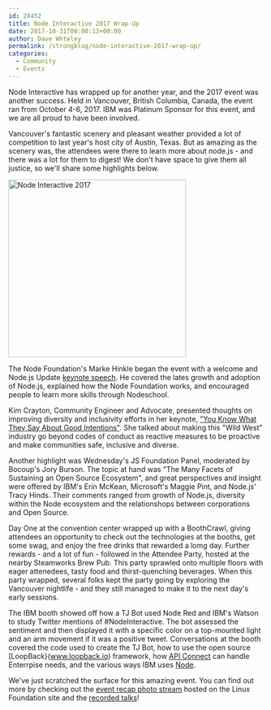 ```yaml
---
id: 28452
title: Node Interactive 2017 Wrap-Up
date: 2017-10-31T08:00:13+00:00
author: Dave Whteley
permalink: /strongblog/node-interactive-2017-wrap-up/
categories:
  - Community
  - Events
---
```

Node Interactive has wrapped up for another year, and the 2017 event was another success. Held in Vancouver, British Columbia, Canada, the event ran from October 4-6, 2017. IBM was Platinum Sponsor for this event, and we are all proud to have been involved.

Vancouver's fantastic scenery and pleasant weather provided a lot of competition to last year's host city of Austin, Texas. But as amazing as the scenery was, the attendees were there to learn more about node.js - and there was a lot for them to digest! We don't have space to give them all justice, so we'll share some highlights below.

<!--more-->
<img src="https://strongloop.com/blog-assets/2017/10/nodejs-interactive-2017-cropped.png" alt="Node Interactive 2017" style="width: 350px"/>

The Node Foundation's Marke Hinkle began the event with a welcome and Node.js Update [keynote speech](https://www.youtube.com/watch?v=glB15kDpMl0&index=1&list=PLfMzBWSH11xa-iNnQG2555lgi4574nZOh). He covered the lates growth and adoption of Node.js, explained how the Node Foundation works, and encouraged people to learn more skills through Nodeschool.

Kim Crayton, Community Engineer and Advocate, presented thoughts on improving diversity and inclusivity efforts in her keynote, ["You Know What They Say About Good Intentions"](https://www.youtube.com/watch?v=3y-EdNNkcsM&index=2&list=PLfMzBWSH11xa-iNnQG2555lgi4574nZOh). She talked about making this "Wild West" industry go beyond codes of conduct as reactive measures to be proactive and make communities safe, inclusive and diverse.

Another highlight was Wednesday's JS Foundation Panel, moderated by Bocoup's Jory Burson. The topic at hand was "The Many Facets of Sustaining an Open Source Ecosystem", and great perspectives and insight were offered by IBM's Erin McKean, Microsoft's  Maggie Pint, and Node.js' Tracy Hinds. Their comments ranged from growth of Node.js, diversity within the Node ecosystem and the relationshops between corporations and Open Source.

Day One at the convention center wrapped up with a BoothCrawl, giving attendees an opportunity to check out the technologies at the booths, get some swag, and enjoy the free drinks that rewarded a lomg day. Further rewards - and a lot of fun - followed in the Attendee Party, hosted at the nearby Steamworks Brew Pub. This party sprawled onto multiple floors with eager attenedees, tasty food and thirst-quenching beverages. When this party wrapped, several folks kept the party going by exploring the Vancouver nightlife - and they still managed to make it to the next day's early sessions.

The IBM booth showed off how a TJ Bot used Node Red and IBM's Watson to study Twitter mentions of #NodeInteractive. The bot assessed the sentiment and then displayed it with a specific color on a top-mounted light and an arm movement if it was a positive tweet. Conversations at the booth covered the code used to create the TJ Bot, how to use the open source [LoopBack}(www.loopback.io) framework, how [API Connect](https://developer.ibm.com/apiconnect/getting-started/) can handle Enterrpise needs, and the various ways IBM uses [Node](https://developer.ibm.com/node/).

We've just scratched the surface for this amazing event. You can find out more by checking out the [event recap photo stream](http://events.linuxfoundation.org/events/node-interactive) hosted on the Linux Foundation site and the [recorded talks](https://www.youtube.com/playlist?list=PLfMzBWSH11xa-iNnQG2555lgi4574nZOh)!
